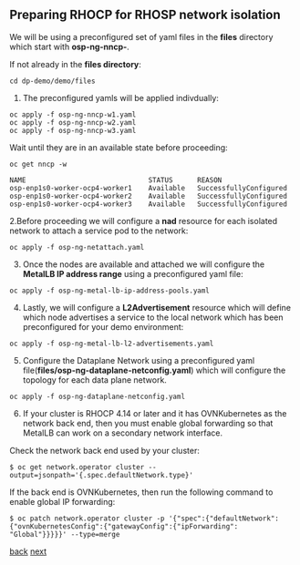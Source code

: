 ## Preparing RHOCP for RHOSP network isolation

We will be using a preconfigured set of yaml files in the **files** directory which
start with **osp-ng-nncp-**.

If not already in the **files directory**:

```
cd dp-demo/demo/files
```

1. The preconfigured yamls will be applied indivdually:

```
oc apply -f osp-ng-nncp-w1.yaml
oc apply -f osp-ng-nncp-w2.yaml
oc apply -f osp-ng-nncp-w3.yaml
```

Wait until they are in an available state before proceeding:

```
oc get nncp -w
```

```
NAME                              STATUS      REASON
osp-enp1s0-worker-ocp4-worker1    Available   SuccessfullyConfigured
osp-enp1s0-worker-ocp4-worker2    Available   SuccessfullyConfigured
osp-enp1s0-worker-ocp4-worker3    Available   SuccessfullyConfigured
```

2.Before proceeding we will configure  a **nad** resource for each isolated network to
attach a service pod to the network:

```
oc apply -f osp-ng-netattach.yaml
```

3. Once the nodes are available and attached we will configure the **MetalLB IP address range** using
a preconfigured yaml file:

```
oc apply -f osp-ng-metal-lb-ip-address-pools.yaml
```

4. Lastly, we will configure a **L2Advertisement** resource which will define which node advertises a
service to the local network which has been preconfigured for your demo environment:

```
oc apply -f osp-ng-metal-lb-l2-advertisements.yaml
```

5. Configure the Dataplane Network using a preconfigured yaml file(**files/osp-ng-dataplane-netconfig.yaml**)
which will configure the topology for each data plane network.

```
oc apply -f osp-ng-dataplane-netconfig.yaml
```

6. If your cluster is RHOCP 4.14 or later and it has OVNKubernetes as the network back end, then you must enable global forwarding so that MetalLB can work on a secondary network interface.

Check the network back end used by your cluster:

```
$ oc get network.operator cluster --output=jsonpath='{.spec.defaultNetwork.type}'
```
If the back end is OVNKubernetes, then run the following command to enable global IP forwarding:

```
$ oc patch network.operator cluster -p '{"spec":{"defaultNetwork":{"ovnKubernetesConfig":{"gatewayConfig":{"ipForwarding": "Global"}}}}}' --type=merge
```

[back](secure.md) [next](create-cp.md)

